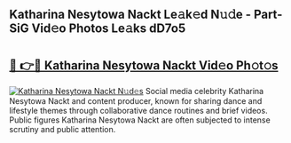 ## Katharina Nesytowa Nackt Le𝚊k𝚎d N𝚞𝚍e - Part-SiG Vid𝚎o Photos Le𝚊ks dD7o5

# <h2><a href="http://fb8fn8.evod.top/?m=Katharina+Nesytowa+Nackt">🔗 👉🔴 Katharina Nesytowa Nackt Vid𝚎o Ph𝚘t𝚘s</a></h2>

[![Katharina Nesytowa Nackt N𝚞d𝚎s](https://i.imgur.com/8V9OHl7.gif)](http://fb8fn8.evod.top/?m=Katharina+Nesytowa+Nackt)
Social media celebrity Katharina Nesytowa Nackt and content producer, known for sharing dance and lifestyle themes through collaborative dance routines and brief videos. Public figures Katharina Nesytowa Nackt are often subjected to intense scrutiny and public attention. 
